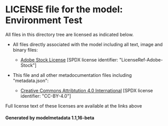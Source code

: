 # LICENSE file for the model: Environment Test

All files in this directory tree are licensed as indicated below.

* All files directly associated with the model including all text, image and binary files:

  * [Adobe Stock License]("https://stock.adobe.com/license-terms?prev_url=detail&comparison-full#enhanced-license-terms") [SPDX license identifier: "LicenseRef-Adobe-Stock"]

* This file and all other metadocumentation files including "metadata.json":

  * [Creative Commons Attribtution 4.0 International]("https://creativecommons.org/licenses/by/4.0/legalcode") [SPDX license identifier: "CC-BY-4.0"]

Full license text of these licenses are available at the links above

#### Generated by modelmetadata 1.1,16-beta